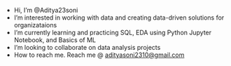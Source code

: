 - Hi, I’m @Aditya23soni
- I’m interested in working with data and creating data-driven solutions for organizataions
- I’m currently learning and practicing SQL, EDA using Python Jupyter Notebook, and Basics of ML
- I’m looking to collaborate on data analysis projects
- How to reach me. Reach me @ adityasoni2310@gmail.com

<!---
Aditya23soni/Aditya23soni is a ✨ special ✨ repository because its `README.md` (this file) appears on your GitHub profile.
You can click the Preview link to take a look at your changes.
--->
